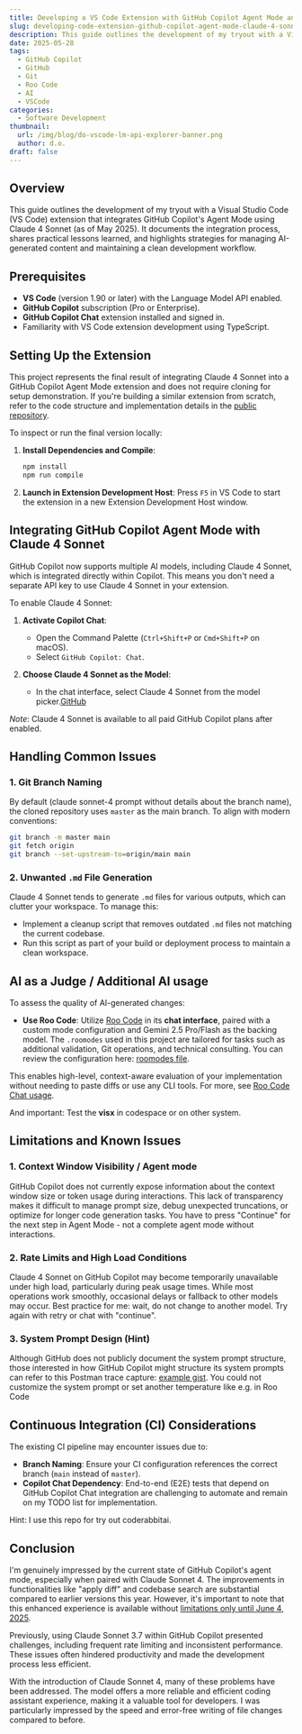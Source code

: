 ```yaml
---
title: Developing a VS Code Extension with GitHub Copilot Agent Mode and Claude 4 Sonnet (May 2025)
slug: developing-code-extension-github-copilot-agent-mode-claude-4-sonnet-2025
description: This guide outlines the development of my tryout with a Visual Studio Code extension leveraging GitHub Copilot’s Agent Mode and Claude 4 Sonnet (May 2025). It covers the integration process, common challenges like branch naming and managing AI-generated files, and practical advice on handling large diffs. Additionally, it details how I use Roo Code’s chat interface with a custom judge role to validate AI-generated code changes. The guide also notes current limitations around context window visibility in Copilot and shares considerations for maintaining a stable CI pipeline.
date: 2025-05-28
tags:
  - GitHub Copilot
  - GitHub
  - Git
  - Roo Code
  - AI
  - VSCode
categories:
  - Software Development
thumbnail:
  url: /img/blog/do-vscode-lm-api-explorer-banner.png
  author: d.o.
draft: false
---
```


## Overview

This guide outlines the development of my tryout with a Visual Studio Code (VS Code) extension that integrates GitHub Copilot's Agent Mode using Claude 4 Sonnet (as of May 2025). It documents the integration process, shares practical lessons learned, and highlights strategies for managing AI-generated content and maintaining a clean development workflow.

## Prerequisites

* **VS Code** (version 1.90 or later) with the Language Model API enabled.
* **GitHub Copilot** subscription (Pro or Enterprise).
* **GitHub Copilot Chat** extension installed and signed in.
* Familiarity with VS Code extension development using TypeScript.

## Setting Up the Extension

This project represents the final result of integrating Claude 4 Sonnet into a GitHub Copilot Agent Mode extension and does not require cloning for setup demonstration. If you're building a similar extension from scratch, refer to the code structure and implementation details in the [public repository](https://github.com/d-oit/do-vscode-lm-api-explorer).

To inspect or run the final version locally:

1. **Install Dependencies and Compile**:

   ```bash
   npm install
   npm run compile
   ```

2. **Launch in Extension Development Host**:
   Press `F5` in VS Code to start the extension in a new Extension Development Host window.

## Integrating GitHub Copilot Agent Mode with Claude 4 Sonnet

GitHub Copilot now supports multiple AI models, including Claude 4 Sonnet, which is integrated directly within Copilot. This means you don't need a separate API key to use Claude 4 Sonnet in your extension.

To enable Claude 4 Sonnet:

1. **Activate Copilot Chat**:

   * Open the Command Palette (`Ctrl+Shift+P` or `Cmd+Shift+P` on macOS).
   * Select `GitHub Copilot: Chat`.

2. **Choose Claude 4 Sonnet as the Model**:

   * In the chat interface, select Claude 4 Sonnet from the model picker.[GitHub](https://docs.github.com/en/copilot/using-github-copilot/ai-models/using-claude-in-github-copilot)

*Note*: Claude 4 Sonnet is available to all paid GitHub Copilot plans after enabled.

## Handling Common Issues

### 1. Git Branch Naming

By default (claude sonnet-4 prompt without details about the branch name), the cloned repository uses `master` as the main branch. To align with modern conventions:

```bash
git branch -m master main
git fetch origin
git branch --set-upstream-to=origin/main main
```

### 2. Unwanted `.md` File Generation

Claude 4 Sonnet tends to generate `.md` files for various outputs, which can clutter your workspace. To manage this:

* Implement a cleanup script that removes outdated `.md` files not matching the current codebase.
* Run this script as part of your build or deployment process to maintain a clean workspace.

## AI as a Judge / Additional AI usage

To assess the quality of AI-generated changes:

* **Use Roo Code**: Utilize [Roo Code](https://docs.roocode.com/features/custom-modes) in its **chat interface**, paired with a custom mode configuration and Gemini 2.5 Pro/Flash as the backing model. The `.roomodes` used in this project are tailored for tasks such as additional validation, Git operations, and technical consulting. You can review the configuration here: [roomodes file](https://github.com/d-oit/do-vscode-lm-api-explorer/blob/main/.roomodes).

This enables high-level, context-aware evaluation of your implementation without needing to paste diffs or use any CLI tools. For more, see [Roo Code Chat usage](https://docs.roocode.com/basic-usage/the-chat-interface).

And important: Test the **visx** in codespace or on other system.

## Limitations and Known Issues

### 1. Context Window Visibility / Agent mode

GitHub Copilot does not currently expose information about the context window size or token usage during interactions. This lack of transparency makes it difficult to manage prompt size, debug unexpected truncations, or optimize for longer code generation tasks. You have to press "Continue" for the next step in Agent Mode - not a complete agent mode without interactions.

### 2. Rate Limits and High Load Conditions

Claude 4 Sonnet on GitHub Copilot may become temporarily unavailable under high load, particularly during peak usage times. While most operations work smoothly, occasional delays or fallback to other models may occur. Best practice for me: wait, do not change to another model. Try again with retry or chat with "continue".

### 3. System Prompt Design (Hint)

Although GitHub does not publicly document the system prompt structure, those interested in how GitHub Copilot might structure its system prompts can refer to this Postman trace capture: [example gist](https://gist.github.com/d-oit/231f6f949cad9ea8d1804ee047581ca6). You could not customize the system prompt or set another temperature like e.g. in Roo Code

## Continuous Integration (CI) Considerations

The existing CI pipeline may encounter issues due to:

* **Branch Naming**: Ensure your CI configuration references the correct branch (`main` instead of `master`).
* **Copilot Chat Dependency**: End-to-end (E2E) tests that depend on GitHub Copilot Chat integration are challenging to automate and remain on my TODO list for implementation.

Hint: I use this repo for try out coderabbitai.

## Conclusion

I'm genuinely impressed by the current state of GitHub Copilot's agent mode, especially when paired with Claude Sonnet 4. The improvements in functionalities like "apply diff" and codebase search are substantial compared to earlier versions this year. However, it's important to note that this enhanced experience is available without [limitations only until June 4, 2025](https://docs.github.com/en/copilot/managing-copilot/monitoring-usage-and-entitlements/about-premium-requests#premium-requests).

Previously, using Claude Sonnet 3.7 within GitHub Copilot presented challenges, including frequent rate limiting and inconsistent performance. These issues often hindered productivity and made the development process less efficient.

With the introduction of Claude Sonnet 4, many of these problems have been addressed. The model offers a more reliable and efficient coding assistant experience, making it a valuable tool for developers.
I was particularly impressed by the speed and error-free writing of file changes compared to before.
